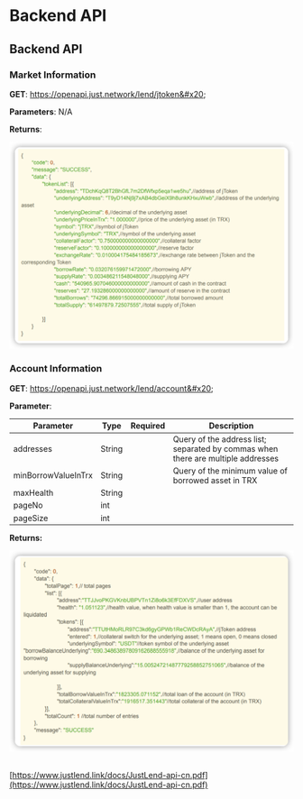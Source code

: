 # Backend API

## Backend API

### Market Information

**GET**: https://openapi.just.network/lend/jtoken&#x20;

**Parameters**: N/A&#x20;

**Returns**:

![](<../../.gitbook/assets/image (2) (1).png>)

### Account Information&#x20;

**GET**: https://openapi.just.network/lend/account&#x20;

**Parameter**:

<table><thead><tr><th>Parameter</th><th>Type</th><th data-type="select">Required</th><th>Description</th></tr></thead><tbody><tr><td>addresses</td><td>String</td><td></td><td>Query of the address list; separated by commas when there are multiple addresses</td></tr><tr><td>minBorrowValueInTrx</td><td>String</td><td></td><td>Query of the minimum value of borrowed asset in TRX</td></tr><tr><td>maxHealth</td><td>String</td><td></td><td></td></tr><tr><td>pageNo</td><td>int</td><td></td><td></td></tr><tr><td>pageSize</td><td>int</td><td></td><td></td></tr></tbody></table>

**Returns:**

![](<../../.gitbook/assets/image (3) (1).png>)

##



[https://www.justlend.link/docs/JustLend-api-cn.pdf](https://www.justlend.link/docs/JustLend-api-cn.pdf)
